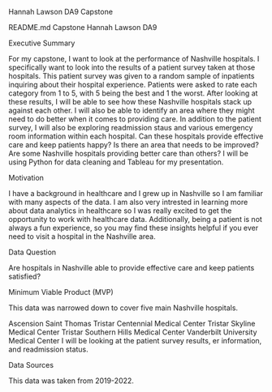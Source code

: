 Hannah Lawson DA9 Capstone

README.md
Capstone Hannah Lawson DA9

Executive Summary

For my capstone, I want to look at the performance of Nashville hospitals. I specifically want to look into the results of a patient survey taken at those hospitals. This patient survey was given to a random sample of inpatients inquiring about their hospital experience. Patients were asked to rate each category from 1 to 5, with 5 being the best and 1 the worst. After looking at these results, I will be able to see how these Nashville hospitals stack up against each other. I will also be able to identify an area where they might need to do better when it comes to providing care. In addition to the patient survey, I will also be exploring readmission staus and various emergency room information within each hospital. Can these hospitals provide effective care and keep patients happy? Is there an area that needs to be improved? Are some Nashville hospitals providing better care than others? I will be using Python for data cleaning and Tableau for my presentation.

Motivation

I have a background in healthcare and I grew up in Nashville so I am familiar with many aspects of the data. I am also very intrested in learning more about data analytics in healthcare so I was really excited to get the opportunity to work with healthcare data. Additionally, being a patient is not always a fun experience, so you may find these insights helpful if you ever need to visit a hospital in the Nashville area.

Data Question

Are hospitals in Nashville able to provide effective care and keep patients satisfied?

Minimum Viable Product (MVP)

This data was narrowed down to cover five main Nashville hospitals.

Ascension Saint Thomas
Tristar Centennial Medical Center
Tristar Skyline Medical Center
Tristar Southern Hills Medical Center
Vanderbilt University Medical Center
I will be looking at the patient survey results, er information, and readmission status.

Data Sources

This data was taken from 2019-2022.